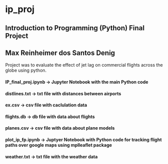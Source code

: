 # ip_proj
## Introduction to Programming (Python) Final Project
## Max Reinheimer dos Santos Denig

Project was to evaluate the effect of jet lag on commercial flights across the globe using python.

#### IP_final_proj.ipynb -> Jupyter Notebook with the main Python code
#### distlines.txt -> txt file with distances between airports
#### ex.csv -> csv file with caclulation data
#### flights.db -> db file with data about flights
#### planes.csv -> csv file with data about plane models
#### plot_ip_fp.ipynb -> Juptyer Notebook with Python code for tracking flight paths over google maps using mplleaflet package
#### weather.txt -> txt file with the weather data

